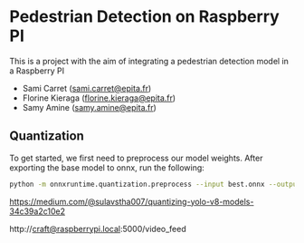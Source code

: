 # Pedestrian Detection on Raspberry PI
This is a project with the aim of integrating a pedestrian detection model in a Raspberry PI

- Sami Carret (sami.carret@epita.fr)
- Florine Kieraga (florine.kieraga@epita.fr)
- Samy Amine (samy.amine@epita.fr)


## Quantization

To get started, we first need to preprocess our model weights. After exporting the base model to onnx, run the following:

```bash
python -m onnxruntime.quantization.preprocess --input best.onnx --output best_preprocessed.onnx
```

https://medium.com/@sulavstha007/quantizing-yolo-v8-models-34c39a2c10e2


http://craft@raspberrypi.local:5000/video_feed
